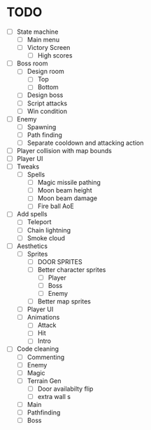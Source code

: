 # TODO

- [ ] State machine
	- [ ] Main menu
	- [ ] Victory Screen
		- [ ] High scores
- [ ] Boss room
	- [ ] Design room
		- [ ] Top
		- [ ] Bottom
	- [ ] Design boss
	- [ ] Script attacks
	- [ ] Win condition
- [ ] Enemy
	- [ ] Spawning
	- [ ] Path finding
	- [ ] Separate cooldown and attacking action
- [ ] Player collision with map bounds
- [ ] Player UI
- [ ] Tweaks
	- [ ] Spells
		- [ ] Magic missile pathing
		- [ ] Moon beam height
		- [ ] Moon beam damage
		- [ ] Fire ball AoE
- [ ] Add spells
	- [ ] Teleport
	- [ ] Chain lightning
	- [ ] Smoke cloud
- [ ] Aesthetics
	- [ ] Sprites
		- [ ] DOOR SPRITES
		- [ ] Better character sprites
			- [ ] Player
			- [ ] Boss
			- [ ] Enemy
		- [ ] Better map sprites
	- [ ] Player UI
	- [ ] Animations
		- [ ] Attack
		- [ ] Hit
		- [ ] Intro
- [ ] Code cleaning
	- [ ] Commenting
	- [ ] Enemy
	- [ ] Magic
	- [ ] Terrain Gen
		- [ ] Door availabilty flip
		- [ ] extra wall s
	- [ ] Main
	- [ ] Pathfinding
	- [ ] Boss